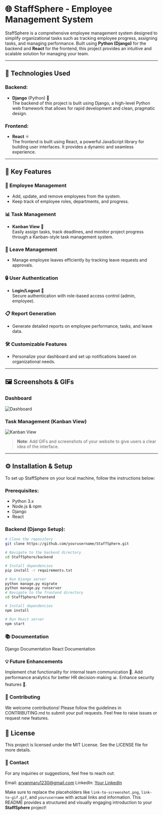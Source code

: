 # 🌐 StaffSphere - Employee Management System

StaffSphere is a comprehensive employee management system designed to simplify organizational tasks such as tracking employee progress, assigning tasks, and managing performance. Built using **Python (Django)** for the backend and **React** for the frontend, this project provides an intuitive and scalable solution for managing your team.

---

## 🚀 Technologies Used

### Backend:
- **Django** (Python) 🐍  
  The backend of this project is built using Django, a high-level Python web framework that allows for rapid development and clean, pragmatic design.

### Frontend:
- **React** ⚛️  
  The frontend is built using React, a powerful JavaScript library for building user interfaces. It provides a dynamic and seamless experience.

---

## 🎯 Key Features

### 👥 Employee Management
- Add, update, and remove employees from the system.
- Keep track of employee roles, departments, and progress.

### 📊 Task Management
- **Kanban View** 📝  
  Easily assign tasks, track deadlines, and monitor project progress through a Kanban-style task management system.

### 📅 Leave Management
- Manage employee leaves efficiently by tracking leave requests and approvals.

### 🔒 User Authentication
- **Login/Logout** 🔑  
  Secure authentication with role-based access control (admin, employee).

### 📋 Report Generation
- Generate detailed reports on employee performance, tasks, and leave data.

### 🛠️ Customizable Features
- Personalize your dashboard and set up notifications based on organizational needs.

---

## 🖼️ Screenshots & GIFs

### Dashboard
![Dashboard](link-to-screenshot.png)

### Task Management (Kanban View)
![Kanban View](link-to-gif.gif)

> **Note**: Add GIFs and screenshots of your website to give users a clear idea of the interface.

---

## ⚙️ Installation & Setup

To set up StaffSphere on your local machine, follow the instructions below:

### Prerequisites:
- Python 3.x
- Node.js & npm
- Django
- React

### Backend (Django Setup):

```bash
# Clone the repository
git clone https://github.com/yourusername/StaffSphere.git

# Navigate to the backend directory
cd StaffSphere/backend

# Install dependencies
pip install -r requirements.txt

# Run Django server
python manage.py migrate
python manage.py runserver
# Navigate to the frontend directory
cd StaffSphere/frontend

# Install dependencies
npm install

# Run React server
npm start
```

### 📚 Documentation

Django Documentation
React Documentation

### 💡 Future Enhancements

Implement chat functionality for internal team communication 💬.
Add performance analytics for better HR decision-making 📊.
Enhance security features 🔐.

### 🤝 Contributing
We welcome contributions! Please follow the guidelines in CONTRIBUTING.md to submit your pull requests. Feel free to raise issues or request new features.

## 🏅 License
This project is licensed under the MIT License. See the LICENSE file for more details.

### 📧 Contact
For any inquiries or suggestions, feel free to reach out:

Email: aryanmaru1230@gmail.com
LinkedIn: [Your LinkedIn](https://www.linkedin.com/in/aryan-maru-59372424a/)


Make sure to replace the placeholders like `link-to-screenshot.png`, `link-to-gif.gif`, and `yourusername` with actual links and information. This README provides a structured and visually engaging introduction to your **StaffSphere** project!
